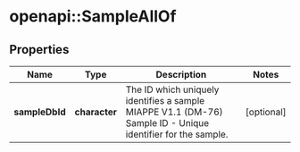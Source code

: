 # openapi::SampleAllOf

## Properties
Name | Type | Description | Notes
------------ | ------------- | ------------- | -------------
**sampleDbId** | **character** | The ID which uniquely identifies a sample  MIAPPE V1.1 (DM-76) Sample ID - Unique identifier for the sample. | [optional] 


